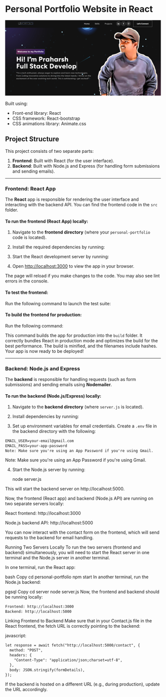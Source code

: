 # Personal Portfolio Website in React
<img src="src/assets/img/main.png" alt="Main Image" width="1266">

Built using:

- Front-end library: React
- CSS framework: React-bootstrap
- CSS animations library: Animate.css

## Project Structure

This project consists of two separate parts:

1. **Frontend**: Built with React (for the user interface).
2. **Backend**: Built with Node.js and Express (for handling form submissions and sending emails).

---

### Frontend: React App

The **React** app is responsible for rendering the user interface and interacting with the backend API. You can find the frontend code in the `src` folder.

#### To run the frontend (React App) locally:

1. Navigate to the **frontend directory** (where your `personal-portfolio` code is located).
   
2. Install the required dependencies by running:

3. Start the React development server by running:


4. Open [http://localhost:3000](http://localhost:3000) to view the app in your browser.

The page will reload if you make changes to the code. You may also see lint errors in the console.

#### To test the frontend:

Run the following command to launch the test suite:


#### To build the frontend for production:

Run the following command:


This command builds the app for production into the `build` folder. It correctly bundles React in production mode and optimizes the build for the best performance. The build is minified, and the filenames include hashes. Your app is now ready to be deployed!

---

### Backend: Node.js and Express

The **backend** is responsible for handling requests (such as form submissions) and sending emails using **Nodemailer**.

#### To run the backend (Node.js/Express) locally:

1. Navigate to the **backend directory** (where `server.js` is located).
   
2. Install dependencies by running:

3. Set up environment variables for email credentials. Create a `.env` file in the backend directory with the following:

```plaintext
EMAIL_USER=your-email@gmail.com
EMAIL_PASS=your-app-password
Note: Make sure you're using an App Password if you're using Gmail.
```
Note: Make sure you're using an App Password if you're using Gmail.

4. Start the Node.js server by running:

    node server.js

This will start the backend server on http://localhost:5000.

Now, the frontend (React app) and backend (Node.js API) are running on two separate servers locally:

React frontend: http://localhost:3000

Node.js backend API: http://localhost:5000

You can now interact with the contact form on the frontend, which will send requests to the backend for email handling.

Running Two Servers Locally
To run the two servers (frontend and backend) simultaneously, you will need to start the React server in one terminal and the Node.js server in another terminal.

In one terminal, run the React app:

bash
Copy
cd personal-portfolio
npm start
In another terminal, run the Node.js backend:

pgsql
Copy
cd server
node server.js
Now, the frontend and backend should be running locally:
```
Frontend: http://localhost:3000
Backend: http://localhost:5000
```
Linking Frontend to Backend
Make sure that in your Contact.js file in the React frontend, the fetch URL is correctly pointing to the backend:

javascript:
```
let response = await fetch("http://localhost:5000/contact", {
  method: "POST",
  headers: {
    "Content-Type": "application/json;charset=utf-8",
  },
  body: JSON.stringify(formDetails),
});
```
If the backend is hosted on a different URL (e.g., during production), update the URL accordingly.
